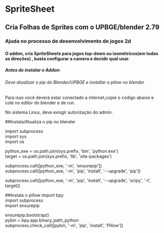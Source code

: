 <h1>SpriteSheet</h1>

<h2>Cria Folhas de Sprites com o UPBGE/blender 2.79</h2>

<h3>Ajuda no processo de desenvolvimento de jogos 2d<h3>

<h4>O addon, cria SpriteSheets para jogos top-down ou isométricos(em todas as direções) , basta configurar a camera e decidir qual usar.</h4>

<h5>Antes de instalar o Addon:</h5>

<h6>Deve atualizar o pip do Blender/UPBGE e installar o pilow no blender</h6>

<p>Para isso você deverá estar conectado a internet,copie o código abaixo e cole no editor do blender e de run.</p>
<p>No sistema Linux, deve exisgir autorização do admin.</p>  



##Instala/Atualiza o pip no blender

import subprocess<br/>
import sys<br/>
import os<br/>
 
python_exe = os.path.join(sys.prefix, 'bin', 'python.exe')<br/>
target = os.path.join(sys.prefix, 'lib', 'site-packages')<br/>
 
subprocess.call([python_exe, '-m', 'ensurepip'])<br/>
subprocess.call([python_exe, '-m', 'pip', 'install', '--upgrade', 'pip'])<br/>

subprocess.call([python_exe, '-m', 'pip', 'install', '--upgrade', 'scipy', '-t', target])<br/>
 

##Instala o pillow 
import bpy<br/>
import subprocess<br/>
import ensurepip<br/>


ensurepip.bootstrap()<br/>
pybin = bpy.app.binary_path_python<br/>
subprocess.check_call([pybin, '-m', 'pip', 'install', 'Pillow'])<br/>
